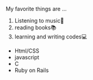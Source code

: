 My favorite things are ...
1. Listening to music:saxophone:
2. reading books:books:
3. learning and writing codes:computer:
  - Html/CSS
  - javascript
  - C
  - Ruby on Rails
